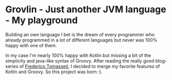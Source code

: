 # Grovlin - Just another JVM language - My playground

Building an own language I bet is the dream of every programmer who already programmed in a lot of different languages but never was 100% happy with one of them.

In my case I'm nearly 100% happy with Kotlin but missing a bit of the simplicity and java-like syntax of Groovy. After reading the really good blog-series of [Frederico Tomasseti](https://tomassetti.me/getting-started-with-antlr-building-a-simple-expression-language/), I decided
to merge my favorite features of Kotlin and Groovy. So this project was born :).